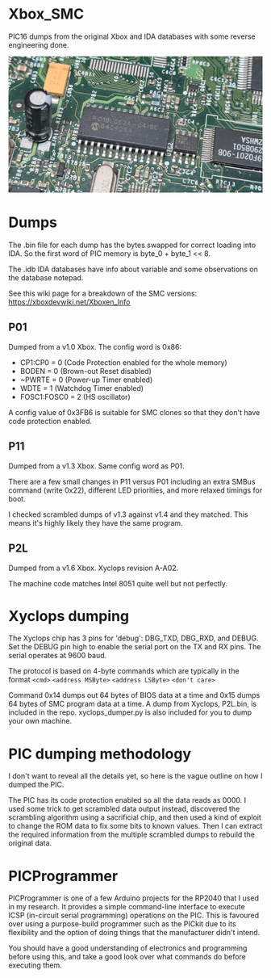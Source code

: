 # Xbox_SMC
PIC16 dumps from the original Xbox and IDA databases with some reverse engineering done.

![Image of PIC16LC63A from an original Xbox](pic16lc63a.jpg)

# Dumps
The .bin file for each dump has the bytes swapped for correct loading into IDA. So the first word of PIC memory is byte_0 + byte_1 << 8.

The .idb IDA databases have info about variable and some observations on the database notepad.

See this wiki page for a breakdown of the SMC versions: https://xboxdevwiki.net/Xboxen_Info

## P01
Dumped from a v1.0 Xbox. The config word is 0x86:
- CP1:CP0 = 0 (Code Protection enabled for the whole memory)
- BODEN = 0 (Brown-out Reset disabled)
- ~PWRTE = 0 (Power-up Timer enabled)
- WDTE = 1 (Watchdog Timer enabled)
- FOSC1:FOSC0 = 2 (HS oscillator)

A config value of 0x3FB6 is suitable for SMC clones so that they don't have code protection enabled.

## P11
Dumped from a v1.3 Xbox. Same config word as P01.

There are a few small changes in P11 versus P01 including an extra SMBus command (write 0x22), different LED priorities, and more relaxed timings for boot.

I checked scrambled dumps of v1.3 against v1.4 and they matched. This means it's highly likely they have the same program.

## P2L
Dumped from a v1.6 Xbox. Xyclops revision A-A02.

The machine code matches Intel 8051 quite well but not perfectly.

# Xyclops dumping

The Xyclops chip has 3 pins for 'debug': DBG_TXD, DBG_RXD, and DEBUG. Set the DEBUG pin high to enable the serial port on the TX and RX pins. The serial operates at 9600 baud.

The protocol is based on 4-byte commands which are typically in the format `<cmd>` `<address MSByte>` `<address LSByte>` `<don't care>`

Command 0x14 dumps out 64 bytes of BIOS data at a time and 0x15 dumps 64 bytes of SMC program data at a time. A dump from Xyclops, P2L.bin, is included in the repo. xyclops_dumper.py is also included for you to dump your own machine.

# PIC dumping methodology
I don't want to reveal all the details yet, so here is the vague outline on how I dumped the PIC.

The PIC has its code protection enabled so all the data reads as 0000. I used some trick to get scrambled data output instead, discovered the scrambling algorithm using a sacrificial chip, and then used a kind of exploit to change the ROM data to fix some bits to known values. Then I can extract the required information from the multiple scrambled dumps to rebuild the original data.

# PICProgrammer
PICProgrammer is one of a few Arduino projects for the RP2040 that I used in my research. It provides a simple command-line interface to execute ICSP (in-circuit serial programming) operations on the PIC. This is favoured over using a purpose-build programmer such as the PICkit due to its flexibility and the option of doing things that the manufacturer didn't intend.

You should have a good understanding of electronics and programming before using this, and take a good look over what commands do before executing them.
